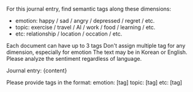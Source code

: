 For this journal entry, find semantic tags along these dimensions:
- emotion: happy / sad / angry / depressed / regret / etc.
- topic: exercise / travel / AI / work / food / learning / etc.
- etc: relationship / location / occation / etc.

Each document can have up to 3 tags 
Don't assign multiple tag for any dimension, especially for emotion
The text may be in Korean or English. Please analyze the sentiment regardless of language.

Journal entry:
{content}

Please provide tags in the format:
emotion: [tag]
topic: [tag]
etc: [tag] 